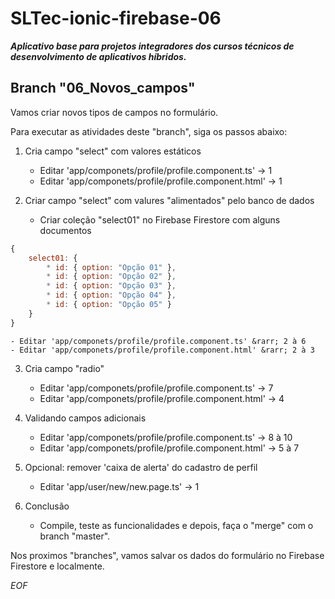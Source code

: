 # SLTec-ionic-firebase-06

__*Aplicativo base para projetos integradores dos cursos técnicos de desenvolvimento de aplicativos híbridos.*__

## Branch "06_Novos_campos"

Vamos criar novos tipos de campos no formulário.

Para executar as atividades deste "branch", siga os passos abaixo:

1) Cria campo "select" com valores estáticos

    - Editar 'app/componets/profile/profile.component.ts' &rarr; 1 
    - Editar 'app/componets/profile/profile.component.html' &rarr; 1 

2) Criar campo "select" com valures "alimentados" pelo banco de dados

    - Criar coleção "select01" no Firebase Firestore com alguns documentos

``` javascript
{
    select01: {
        * id: { option: "Opção 01" },
        * id: { option: "Opção 02" },
        * id: { option: "Opção 03" },
        * id: { option: "Opção 04" },
        * id: { option: "Opção 05" }
    }
}
```
    - Editar 'app/componets/profile/profile.component.ts' &rarr; 2 à 6
    - Editar 'app/componets/profile/profile.component.html' &rarr; 2 à 3 

3) Cria campo "radio"

    - Editar 'app/componets/profile/profile.component.ts' &rarr; 7
    - Editar 'app/componets/profile/profile.component.html' &rarr; 4

4) Validando campos adicionais

    - Editar 'app/componets/profile/profile.component.ts' &rarr; 8 à 10
    - Editar 'app/componets/profile/profile.component.html' &rarr; 5 à 7

5) Opcional: remover 'caixa de alerta' do cadastro de perfil

    - Editar 'app/user/new/new.page.ts' &rarr; 1

6) Conclusão

    - Compile, teste as funcionalidades e depois, faça o "merge" com o branch "master".

Nos proximos "branches", vamos salvar os dados do formulário no Firebase Firestore e localmente.

*EOF*
